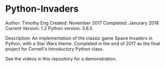 # Python-Invaders

Author: Timothy Eng
Created: November 2017
Completed: Janurary 2018
Current Version: 1.2
Python version: 3.6.5

Description: An implementation of the classic game Space Invaders in Python, with a Star Wars theme. Completed in the end of 2017 as the final project for Cornell's Introductory Python class. 

See the videos in this repository for a demonstration.

